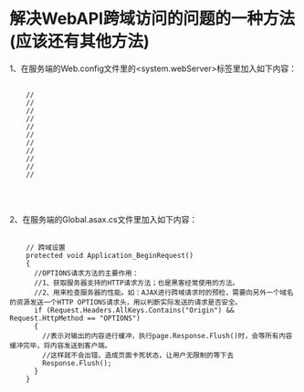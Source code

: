 # 解决WebAPI跨域访问的问题的一种方法(应该还有其他方法)
1、在服务端的Web.config文件里的<system.webServer>标签里加入如下内容：

   <pre>
    <code>
    //<httpProtocol>
    //  <customHeaders>
    //    <!--响应类型 (值为逗号分隔的一个字符串，表明服务器支持的所有跨域请求的方法)-->
    //    <add name="Access-Control-Allow-Methods" value="GET,POST,PUT,DELETE,OPTIONS" />
    //    <!--响应头设置（Content-Type：只限于三个值application/x-www-form-urlencoded、multipart/form-data、text/plain）-->
    //    <add name="Access-Control-Allow-Headers" value="x-requested-with,content-type" />
    //    <!--如果设置 Access-Control-Allow-Origin:*，则允许所有域名的脚本访问该资源-->
    //    <add name="Access-Control-Allow-Origin" value="*" />
    //    <!--<add name="Access-Control-Allow-Origin" value="http://domain1.com, http://domain2.com" />  设置允许跨域访问的网址-->
    //  </customHeaders>
    //</httpProtocol>
    </code>
   </pre>

 <br/>
2、在服务端的Global.asax.cs文件里加入如下内容：
 <pre>
   <code>
    // 跨域设置
    protected void Application_BeginRequest()
    {
      //OPTIONS请求方法的主要作用：
      //1、获取服务器支持的HTTP请求方法；也是黑客经常使用的方法。
      //2、用来检查服务器的性能。如：AJAX进行跨域请求时的预检，需要向另外一个域名的资源发送一个HTTP OPTIONS请求头，用以判断实际发送的请求是否安全。
      if (Request.Headers.AllKeys.Contains("Origin") && Request.HttpMethod == "OPTIONS")
      {
        //表示对输出的内容进行缓冲，执行page.Response.Flush()时，会等所有内容缓冲完毕，将内容发送到客户端。
        //这样就不会出错，造成页面卡死状态，让用户无限制的等下去
        Response.Flush();
      }
    }
</code>
 </pre>

